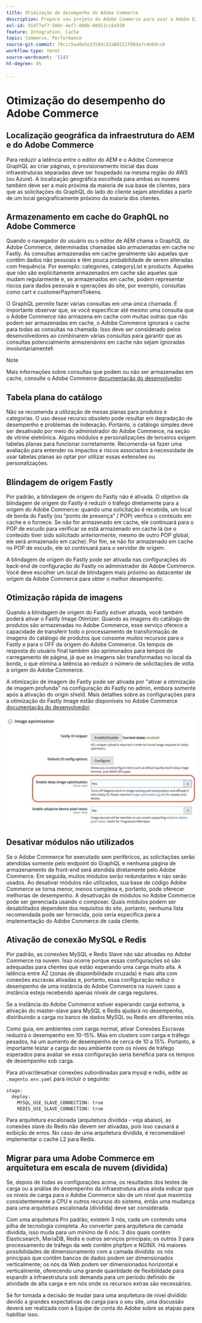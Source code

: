 ```yaml
---
title: Otimização de desempenho do Adobe Commerce
description: Prepare seu projeto do Adobe Commerce para usar o Adobe Experience Manager as a CMS alterando algumas configurações padrão.
exl-id: 55d77af7-508c-4ef7-888b-00911cc6e920
feature: Integration, Cache
topic: Commerce, Performance
source-git-commit: 76ccc5aa8e5e3358dc52a88222fd0da7c4eb9ccb
workflow-type: tm+mt
source-wordcount: '1143'
ht-degree: 0%

---
```


# Otimização do desempenho do Adobe Commerce

## Localização geográfica da infraestrutura do AEM e do Adobe Commerce

Para reduzir a latência entre o editor do AEM e o Adobe Commerce GraphQL ao criar páginas, o provisionamento inicial das duas infraestruturas separadas deve ser hospedado na mesma região do AWS (ou Azure). A localização geográfica escolhida para ambas as nuvens também deve ser a mais próxima da maioria de sua base de clientes, para que as solicitações do GraphQL do lado do cliente sejam atendidas a partir de um local geograficamente próximo da maioria dos clientes.

## Armazenamento em cache do GraphQL no Adobe Commerce

Quando o navegador do usuário ou o editor de AEM chama o GraphQL da Adobe Commerce, determinadas chamadas são armazenadas em cache no Fastly. As consultas armazenadas em cache geralmente são aquelas que contêm dados não pessoais e têm pouca probabilidade de serem alteradas com frequência. Por exemplo: categories, categoryList e products. Aqueles que não são explicitamente armazenados em cache são aqueles que mudam regularmente e, se armazenados em cache, podem representar riscos para dados pessoais e operações do site, por exemplo, consultas como cart e customerPaymentTokens.

O GraphQL permite fazer várias consultas em uma única chamada. É importante observar que, se você especificar até mesmo uma consulta que o Adobe Commerce não armazena em cache com muitas outras que não podem ser armazenadas em cache, o Adobe Commerce ignorará o cache para todas as consultas na chamada. Isso deve ser considerado pelos desenvolvedores ao combinarem várias consultas para garantir que as consultas potencialmente armazenáveis em cache não sejam ignoradas involuntariamente‡.

>[!NOTE]
>
> Mais informações sobre consultas que podem ou não ser armazenadas em cache, consulte o Adobe Commerce [documentação do desenvolvedor](https://devdocs.magento.com/guides/v2.4/graphql/caching.html).

## Tabela plana do catálogo

Não se recomenda a utilização de mesas planas para produtos e categorias. O uso desse recurso obsoleto pode resultar em degradação de desempenho e problemas de indexação. Portanto, o catálogo simples deve ser desativado por meio do administrador do Adobe Commerce, na seção de vitrine eletrônica. Alguns módulos e personalizações de terceiros exigem tabelas planas para funcionar corretamente. Recomenda-se fazer uma avaliação para entender os impactos e riscos associados à necessidade de usar tabelas planas ao optar por utilizar essas extensões ou personalizações.

## Blindagem de origem Fastly

Por padrão, a blindagem de origem do Fastly não é ativada. O objetivo da blindagem de origem do Fastly é reduzir o tráfego diretamente para a origem do Adobe Commerce: quando uma solicitação é recebida, um local de borda do Fastly (ou &quot;ponto de presença&quot; / POP) verifica o conteúdo em cache e o fornece. Se não for armazenado em cache, ele continuará para o POP de escudo para verificar se está armazenado em cache lá (se o conteúdo tiver sido solicitado anteriormente, mesmo de outro POP global, ele será armazenado em cache). Por fim, se não for armazenado em cache no POP de escudo, ele só continuará para o servidor de origem.

A blindagem de origem do Fastly pode ser ativada nas configurações do back-end de configuração do Fastly no administrador do Adobe Commerce. Você deve escolher um local de blindagem mais próximo ao datacenter de origem da Adobe Commerce para obter o melhor desempenho.

## Otimização rápida de imagens

Quando a blindagem de origem do Fastly estiver ativada, você também poderá ativar o Fastly Image Otimizer. Quando as imagens do catálogo de produtos são armazenadas no Adobe Commerce, esse serviço oferece a capacidade de transferir todo o processamento de transformação de imagens do catálogo de produtos que consome muitos recursos para o Fastly e para o OFF da origem do Adobe Commerce. Os tempos de resposta do usuário final também são aprimorados para tempos de carregamento de página, já que as imagens são transformadas no local da borda, o que elimina a latência ao reduzir o número de solicitações de volta à origem do Adobe Commerce.

A otimização de imagem do Fastly pode ser ativada por &quot;ativar a otimização de imagem profunda&quot; na configuração do Fastly no admin, embora somente após a ativação do origin shield. Mais detalhes sobre as configurações para a otimização do Fastly Image estão disponíveis no Adobe Commerce [documentação do desenvolvedor](https://devdocs.magento.com/cloud/cdn/fastly-image-optimization.html).

![Captura de tela das configurações de otimização de imagem do Fastly no Administrador do Adobe Commerce](../assets/commerce-at-scale/image-optimization.svg)

## Desativar módulos não utilizados

Se o Adobe Commerce for executado sem periféricos, as solicitações serão atendidas somente pelo endpoint do GraphQL e nenhuma página de armazenamento de front-end será atendida diretamente pelo Adobe Commerce. Em seguida, muitos módulos serão redundantes e não serão usados. Ao desativar módulos não utilizados, sua base de código Adobe Commerce se torna menor, menos complexa e, portanto, pode oferecer melhorias de desempenho. A desativação de módulos no Adobe Commerce pode ser gerenciada usando o composer. Quais módulos podem ser desabilitados dependem dos requisitos do site, portanto, nenhuma lista recomendada pode ser fornecida, pois seria específica para a implementação do Adobe Commerce de cada cliente.

## Ativação de conexão MySQL e Redis

Por padrão, as conexões MySQL e Redis Slave não são ativadas no Adobe Commerce na nuvem. Isso ocorre porque essas configurações só são adequadas para clientes que estão esperando uma carga muito alta. A latência entre AZ (zonas de disponibilidade cruzada) é mais alta com conexões escravas ativadas e, portanto, essa configuração reduz o desempenho de uma instância do Adobe Commerce na nuvem caso a instância esteja recebendo apenas níveis de carga regulares.

Se a instância do Adobe Commerce estiver esperando carga extrema, a ativação do master-slave para MySQL e Redis ajudará no desempenho, distribuindo a carga no banco de dados MySQL ou Redis em diferentes nós.

Como guia, em ambientes com carga normal, ativar Conexões Escravas reduzirá o desempenho em 10-15%. Mas em clusters com carga e tráfego pesados, há um aumento de desempenho de cerca de 10 a 15%. Portanto, é importante testar a carga do seu ambiente com os níveis de tráfego esperados para avaliar se essa configuração seria benéfica para os tempos de desempenho sob carga.

Para ativar/desativar conexões subordinadas para mysql e redis, edite as `.magento.env.yaml` para incluir o seguinte:

```
stage:
  deploy:
    MYSQL_USE_SLAVE_CONNECTION: true
    REDIS_USE_SLAVE_CONNECTION: true
```

Para arquitetura escalonada (arquitetura dividida - veja abaixo), as conexões slave do Redis não devem ser ativadas, pois isso causará a exibição de erros. No caso de uma arquitetura dividida, é recomendável implementar o cache L2 para Redis.

## Migrar para uma Adobe Commerce em arquitetura em escala de nuvem (dividida)

Se, depois de todas as configurações acima, os resultados dos testes de carga ou a análise do desempenho da infraestrutura ativa ainda indicar que os níveis de carga para o Adobe Commerce são de um nível que maximiza consistentemente a CPU e outros recursos do sistema, então uma mudança para uma arquitetura escalonada (dividida) deve ser considerada.

Com uma arquitetura Pro padrão, existem 3 nós, cada um contendo uma pilha de tecnologia completa. Ao converter para arquitetura de camada dividida, isso muda para um mínimo de 6 nós: 3 dos quais contêm Elasticsearch, MariaDB, Redis e outros serviços principais; os outros 3 para processamento de tráfego da web contêm phpfpm e NGINX. Há maiores possibilidades de dimensionamento com a camada dividida: os nós principais que contêm bancos de dados podem ser dimensionados verticalmente; os nós da Web podem ser dimensionados horizontal e verticalmente, oferecendo uma grande quantidade de flexibilidade para expandir a infraestrutura sob demanda para um período definido de atividade de alta carga e em nós onde os recursos extras são necessários.

Se for tomada a decisão de mudar para uma arquitetura de nível dividido devido a grandes expectativas de carga para o seu site, uma discussão deverá ser realizada com a Equipe de conta do Adobe sobre as etapas para habilitar isso.
